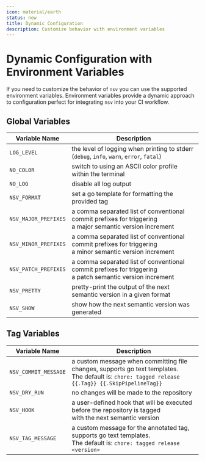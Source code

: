 ```yaml
---
icon: material/earth
status: new
title: Dynamic Configuration
description: Customize behavior with environment variables
---
```


# Dynamic Configuration with Environment Variables

If you need to customize the behavior of `nsv` you can use the supported environment variables. Environment variables provide a dynamic approach to configuration perfect for integrating `nsv` into your CI workflow.

## Global Variables

| Variable Name        | Description                                                                                                   |
| -------------------- | ------------------------------------------------------------------------------------------------------------- |
| `LOG_LEVEL`          | the level of logging when printing to stderr <br/>(`debug`, `info`, `warn`, `error`, `fatal`)                 |
| `NO_COLOR`           | switch to using an ASCII color profile within the terminal                                                    |
| `NO_LOG`             | disable all log output                                                                                        |
| `NSV_FORMAT`         | set a go template for formatting the provided tag                                                             |
| `NSV_MAJOR_PREFIXES` | a comma separated list of conventional commit prefixes for triggering <br/>a major semantic version increment |
| `NSV_MINOR_PREFIXES` | a comma separated list of conventional commit prefixes for triggering <br/>a minor semantic version increment |
| `NSV_PATCH_PREFIXES` | a comma separated list of conventional commit prefixes for triggering <br/>a patch semantic version increment |
| `NSV_PRETTY`         | pretty-print the output of the next semantic version in a given format                                        |
| `NSV_SHOW`           | show how the next semantic version was generated                                                              |

## Tag Variables

| Variable Name        | Description                                                                                                                                           |
| -------------------- | ----------------------------------------------------------------------------------------------------------------------------------------------------- |
| `NSV_COMMIT_MESSAGE` | a custom message when committing file changes, supports go text templates.<br />The default is: `chore: tagged release {{.Tag}} {{.SkipPipelineTag}}` |
| `NSV_DRY_RUN`        | no changes will be made to the repository                                                                                                             |
| `NSV_HOOK`           | a user-defined hook that will be executed before the repository is tagged<br />with the next semantic version                                         |
| `NSV_TAG_MESSAGE`    | a custom message for the annotated tag, supports go text templates.<br />The default is: `chore: tagged release <version>`                            |
